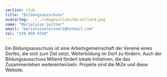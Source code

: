 ```yaml
---
section: club
title: "Bildungsausschuss"
avatarImg: ../../images/clubs/ba-milland.png
name: "Marialuise Leitner"
email: "marialuiseleitner1@hotmail.com"
tel: "329 459 4749"
---
```


Ein Bildungsausschuss ist eine Arbeitsgemeinschaft der Vereine eines Dorfes, die sich zum Ziel setzt, Weiterbildung im Dorf zu fördern. Auch der Bildungsausschuss Milland fördert lokale Initiativen, die das Zusammenleben weiterentwickeln. Projekte sind die MiZe und diese Website.